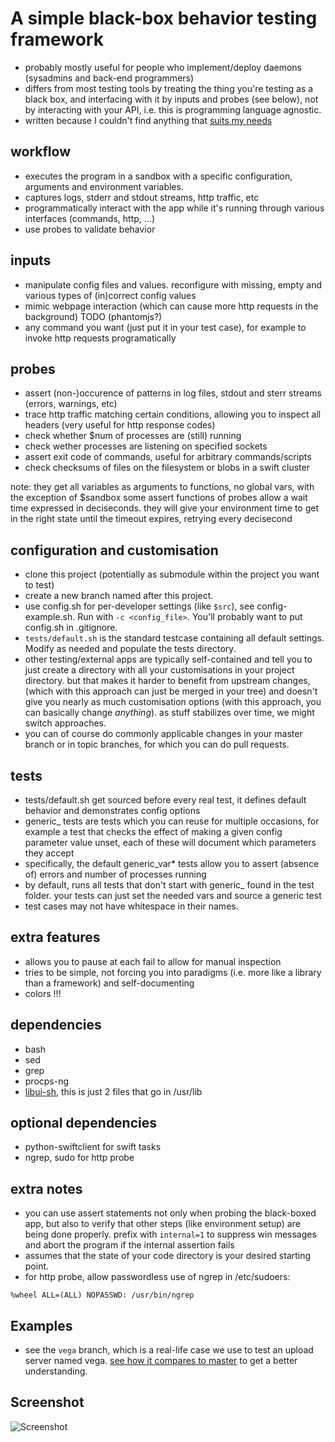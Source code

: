 # A simple black-box behavior testing framework #

* probably mostly useful for people who implement/deploy daemons (sysadmins and back-end programmers)
* differs from most testing tools by treating the thing you're testing as a black box, and interfacing with it by inputs and probes (see below),
  not by interacting with your API, i.e. this is programming language agnostic.
* written because I couldn't find anything that [suits my needs](http://stackoverflow.com/questions/11136464/black-box-behavior-testing-a-daemon-in-various-configurations)

## workflow ##

* executes the program in a sandbox with a specific configuration, arguments and environment variables.
* captures logs, stderr and stdout streams, http traffic, etc
* programmatically interact with the app while it's running through various interfaces (commands, http, ...)
* use probes to validate behavior

## inputs ##

* manipulate config files and values. reconfigure with missing, empty and various types of (in)correct config values
* mimic webpage interaction (which can cause more http requests in the background) TODO (phantomjs?)
* any command you want (just put it in your test case), for example to invoke http requests programatically

## probes ##

* assert (non-)occurence of patterns in log files, stdout and sterr streams (errors, warnings, etc)
* trace http traffic matching certain conditions, allowing you to inspect all headers (very useful for http response codes)
* check whether $num of processes are (still) running
* check wether processes are listening on specified sockets
* assert exit code of commands, useful for arbitrary commands/scripts
* check checksums of files on the filesystem or blobs in a swift cluster

note: they get all variables as arguments to functions, no global vars, with the exception of $sandbox
some assert functions of probes allow a wait time expressed in deciseconds.  they will give your environment time
to get in the right state until the timeout expires, retrying every decisecond

## configuration and customisation ##

* clone this project (potentially as submodule within the project you want to test)
* create a new branch named after this project.
* use config.sh for per-developer settings (like `$src`), see config-example.sh.  Run with `-c <config_file>`. You'll probably want to put config.sh in .gitignore.
* `tests/default.sh` is the standard testcase containing all default settings.  Modify as needed and populate the tests directory.
* other testing/external apps are typically self-contained and tell you to just create a directory with all your customisations in your project directory. but that makes it harder to benefit from upstream changes,
  (which with this approach can just be merged in your tree) and doesn't give you nearly as much customisation options (with this approach, you can basically change *anything*). as stuff stabilizes over time,
  we might switch approaches.
* you can of course do commonly applicable changes in your master branch or in topic branches, for which you can do pull requests.

## tests ##

* tests/default.sh get sourced before every real test, it defines default behavior and demonstrates config options
* generic_ tests are tests which you can reuse for multiple occasions,
  for example a test that checks the effect of making a given config parameter
  value unset, each of these will document which parameters they accept
* specifically, the default generic_var* tests allow you to assert (absence of) errors and number of processes running
* by default, runs all tests that don't start with generic_ found in the test folder.
  your tests can just set the needed vars and source a generic test
* test cases may not have whitespace in their names.

## extra features ##

* allows you to pause at each fail to allow for manual inspection
* tries to be simple, not forcing you into paradigms (i.e. more like a library than a framework) and self-documenting
* colors !!!


## dependencies ##

* bash
* sed
* grep
* procps-ng
* [libui-sh](https://github.com/Dieterbe/libui-sh), this is just 2 files that go in /usr/lib

## optional dependencies ##

* python-swiftclient for swift tasks
* ngrep, sudo for http probe

## extra notes ##

* you can use assert statements not only when probing the black-boxed app,
  but also to verify that other steps (like environment setup) are being
  done properly. prefix with `internal=1` to suppress win messages and abort the program
  if the internal assertion fails
* assumes that the state of your code directory is your desired starting point.
* for http probe, allow passwordless use of ngrep in /etc/sudoers:
```
%wheel ALL=(ALL) NOPASSWD: /usr/bin/ngrep
```

## Examples ##

* see the `vega` branch, which is a real-life case we use to test an upload server named vega.
[see how it compares to master](https://github.com/Vimeo/simple-black-box/compare/master...vega) to get a better understanding.

## Screenshot ##

![Screenshot](http://i.imgur.com/wACnn.png)
